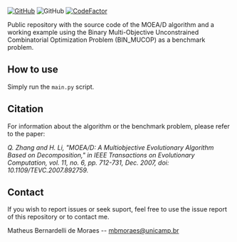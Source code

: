 
[![GitHub](https://img.shields.io/github/license/mbdemoraes/moead-rfts
)](https://github.com/mbdemoraes/moead-rfts/blob/main/LICENSE)
![GitHub](https://img.shields.io/github/v/release/mbdemoraes/moead-rfts)
[![CodeFactor](https://www.codefactor.io/repository/github/mbdemoraes/moead-rfts/badge)](https://www.codefactor.io/repository/github/mbdemoraes/moead-rfts)

Public repository with the source code of the MOEA/D algorithm
and a working example using the Binary Multi-Objective Unconstrained
Combinatorial Optimization Problem (BIN_MUCOP) as a benchmark problem.


## How to use 

Simply run the ```main.py``` script.

## Citation
For information about the algorithm or the benchmark problem, 
please refer to the paper:
    
*Q. Zhang and H. Li, "MOEA/D: A Multiobjective Evolutionary Algorithm Based on Decomposition," in IEEE Transactions on Evolutionary Computation, vol. 11, no. 6, pp. 712-731, Dec. 2007, doi: 10.1109/TEVC.2007.892759.*

## Contact
If you wish to report issues or seek suport, feel free to use the issue report of this repository or to contact me.

Matheus Bernardelli de Moraes -- mbmoraes@unicamp.br